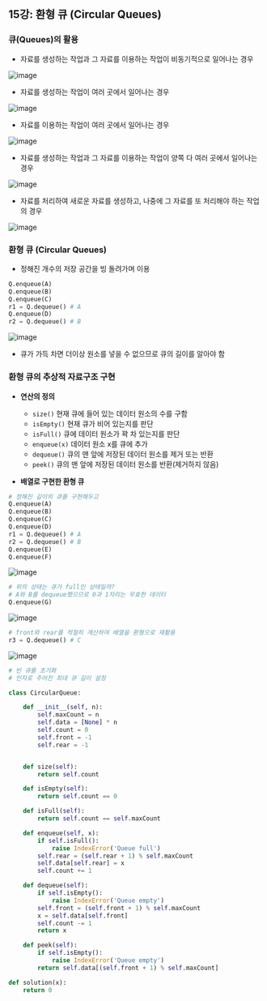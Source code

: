 ## 15강: 환형 큐 (Circular Queues)

### 큐(Queues)의 활용
* 자료를 생성하는 작업과 그 자료를 이용하는 작업이 비동기적으로 일어나는 경우

![image](https://user-images.githubusercontent.com/109029407/201362706-1cef3a55-15c4-4989-81ba-2f062df97154.png)

* 자료를 생성하는 작업이 여러 곳에서 일어나는 경우

![image](https://user-images.githubusercontent.com/109029407/201362880-d662e2e5-7432-4755-943a-b410e0603c0a.png)

* 자료를 이용하는 작업이 여러 곳에서 일어나는 경우

![image](https://user-images.githubusercontent.com/109029407/201362974-ce99a72d-39da-4447-bc5d-795dbcbf18fa.png)

* 자료를 생성하는 작업과 그 자료를 이용하는 작업이 양쪽 다 여러 곳에서 일어나는 경우 

![image](https://user-images.githubusercontent.com/109029407/201363115-8372fc86-83f9-441f-bb24-785307776f92.png)

* 자료를 처리하여 새로운 자료를 생성하고, 나중에 그 자료를 또 처리해야 하는 작업의 경우

![image](https://user-images.githubusercontent.com/109029407/201363263-ab7ddb2b-535a-4be1-8382-7fdcedebb585.png)

### 환형 큐 (Circular Queues)
* 정해진 개수의 저장 공간을 빙 돌려가며 이용
```python
Q.enqueue(A)
Q.enqueue(B)
Q.enqueue(C)
r1 = Q.dequeue() # A
Q.enqueue(D)
r2 = Q.dequeue() # B
```
![image](https://user-images.githubusercontent.com/109029407/201364035-39e7b8d5-add3-4d74-8446-0b750a8f5041.png)

* 큐가 가득 차면 더이상 원소를 넣을 수 없으므로 큐의 길이를 알아야 함

### 환형 큐의 추상적 자료구조 구현
* **연산의 정의**
  * `size()` 현재 큐에 들어 있는 데이터 원소의 수를 구함
  * `isEmpty()` 현재 큐가 비어 있는지를 판단
  * `isFull()` 큐에 데이터 원소가 꽉 차 있는지를 판단
  * `enqueue(x)` 데이터 원소 x를 큐에 추가
  * `dequeue()` 큐의 맨 앞에 저장된 데이터 원소를 제거 또는 반환
  * `peek()` 큐의 맨 앞에 저장된 데이터 원소를 반환(제거하지 않음) 

* **배열로 구현한 환형 큐**
```python
# 정해진 길이의 큐를 구현해두고
Q.enqueue(A)
Q.enqueue(B)
Q.enqueue(C)
Q.enqueue(D)
r1 = Q.dequeue() # A
r2 = Q.dequeue() # B
Q.enqueue(E)
Q.enqueue(F)
```
![image](https://user-images.githubusercontent.com/109029407/201369688-05587568-d1cf-4cd8-a11a-1a8a51acfd8b.png)

```python
# 위의 상태는 큐가 full인 상태일까? 
# A와 B를 dequeue했으므로 0과 1자리는 무효한 데이터
Q.enqueue(G)
```
![image](https://user-images.githubusercontent.com/109029407/201370183-5111f6f3-c7f0-45f1-aec0-d94ff5e62521.png)

```python
# front와 rear를 적절히 계산하여 배열을 환형으로 재활용
r3 = Q.dequeue() # C
```
![image](https://user-images.githubusercontent.com/109029407/201370517-7bf0fb14-ba55-4eba-ba58-36bb12474adb.png)

```python
# 빈 큐를 초기화
# 인자로 주어진 최대 큐 길이 설정

class CircularQueue:

    def __init__(self, n):
        self.maxCount = n
        self.data = [None] * n
        self.count = 0
        self.front = -1
        self.rear = -1


    def size(self):
        return self.count

    def isEmpty(self):
        return self.count == 0

    def isFull(self):
        return self.count == self.maxCount

    def enqueue(self, x):
        if self.isFull():
            raise IndexError('Queue full')
        self.rear = (self.rear + 1) % self.maxCount
        self.data[self.rear] = x
        self.count += 1

    def dequeue(self):
        if self.isEmpty():
            raise IndexError('Queue empty')
        self.front = (self.front + 1) % self.maxCount
        x = self.data[self.front]
        self.count -= 1
        return x

    def peek(self):
        if self.isEmpty():
            raise IndexError('Queue empty')
        return self.data[(self.front + 1) % self.maxCount]

def solution(x):
    return 0
```
